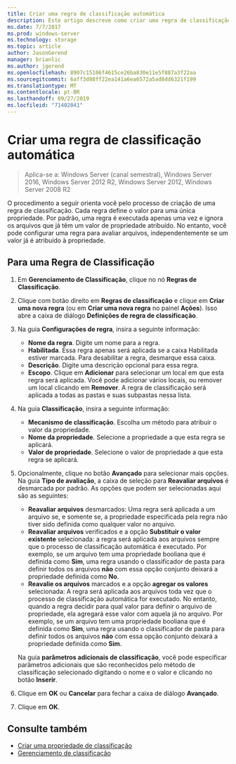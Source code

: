 ```yaml
---
title: Criar uma regra de classificação automática
description: Este artigo descreve como criar uma regra de classificação para uma propriedade.
ms.date: 7/7/2017
ms.prod: windows-server
ms.technology: storage
ms.topic: article
author: JasonGerend
manager: brianlic
ms.author: jgerend
ms.openlocfilehash: 8907c15106f4615ce26ba830e11e5f887a3f22aa
ms.sourcegitcommit: 6aff3d88ff22ea141a6ea6572a5ad8dd6321f199
ms.translationtype: MT
ms.contentlocale: pt-BR
ms.lasthandoff: 09/27/2019
ms.locfileid: "71402041"
---
```

# <a name="create-an-automatic-classification-rule"></a>Criar uma regra de classificação automática

> Aplica-se a: Windows Server (canal semestral), Windows Server 2016, Windows Server 2012 R2, Windows Server 2012, Windows Server 2008 R2

O procedimento a seguir orienta você pelo processo de criação de uma regra de classificação. Cada regra define o valor para uma única propriedade. Por padrão, uma regra é executada apenas uma vez e ignora os arquivos que já têm um valor de propriedade atribuído. No entanto, você pode configurar uma regra para avaliar arquivos, independentemente se um valor já é atribuído à propriedade.

## <a name="to-create-a-classification-rule"></a>Para uma Regra de Classificação

1.  Em **Gerenciamento de Classificação**, clique no nó **Regras de Classificação**.

2.  Clique com botão direito em **Regras de classificação** e clique em **Criar uma nova regra** (ou em **Criar uma nova regra** no painel **Ações**). Isso abre a caixa de diálogo **Definições de regra de classificação**.

3.  Na guia **Configurações de regra**, insira a seguinte informação:

    -   **Nome da regra**. Digite um nome para a regra.
    -   **Habilitada**. Essa regra apenas será aplicada se a caixa Habilitada estiver marcada. Para desabilitar a regra, desmarque essa caixa.
    -   **Descrição**. Digite uma descrição opcional para essa regra.
    -   **Escopo**. Clique em **Adicionar** para selecionar um local em que esta regra será aplicada. Você pode adicionar vários locais, ou remover um local clicando em **Remover**. A regra de classificação será aplicada a todas as pastas e suas subpastas nessa lista.

4.  Na guia **Classificação**, insira a seguinte informação:

    -   **Mecanismo de classificação**. Escolha um método para atribuir o valor da propriedade.
    -   **Nome da propriedade**. Selecione a propriedade a que esta regra se aplicará.
    -   **Valor de propriedade**. Selecione o valor de propriedade a que esta regra se aplicará.

5.  Opcionalmente, clique no botão **Avançado** para selecionar mais opções. Na guia **Tipo de avaliação**, a caixa de seleção para **Reavaliar arquivos** é desmarcada por padrão. As opções que podem ser selecionadas aqui são as seguintes:

    -   **Reavaliar arquivos** desmarcados: Uma regra será aplicada a um arquivo se, e somente se, a propriedade especificada pela regra não tiver sido definida como qualquer valor no arquivo.
    -   **Reavaliar arquivos** verificados e a opção **Substituir o valor existente** selecionada: a regra será aplicada aos arquivos sempre que o processo de classificação automática é executado. Por exemplo, se um arquivo tem uma propriedade booliana que é definida como **Sim**, uma regra usando o classificador de pasta para definir todos os arquivos **não** com essa opção conjunto deixará a propriedade definida como **No**.
    -   **Reavalie os arquivos** marcados e a opção **agregar os valores** selecionada: A regra será aplicada aos arquivos toda vez que o processo de classificação automática for executado. No entanto, quando a regra decidir para qual valor para definir o arquivo de propriedade, ela agregará esse valor com aquela já no arquivo. Por exemplo, se um arquivo tem uma propriedade booliana que é definida como **Sim**, uma regra usando o classificador de pasta para definir todos os arquivos **não** com essa opção conjunto deixará a propriedade definida como **Sim**.

    Na guia **parâmetros adicionais de classificação**, você pode especificar parâmetros adicionais que são reconhecidos pelo método de classificação selecionado digitando o nome e o valor e clicando no botão **Inserir**.

6.  Clique em **OK** ou **Cancelar** para fechar a caixa de diálogo **Avançado**.

7.  Clique em **OK**.

## <a name="see-also"></a>Consulte também

-   [Criar uma propriedade de classificação](create-classification-property.md)
-   [Gerenciamento de classificação](classification-management.md)
